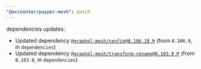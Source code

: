 ```yaml
---
"@accounter/payper-mesh": patch
---
```

dependencies updates:
  - Updated dependency [`@graphql-mesh/config@0.106.10` ↗︎](https://www.npmjs.com/package/@graphql-mesh/config/v/0.106.10) (from `0.106.9`, in `dependencies`)
  - Updated dependency [`@graphql-mesh/transform-rename@0.103.9` ↗︎](https://www.npmjs.com/package/@graphql-mesh/transform-rename/v/0.103.9) (from `0.103.8`, in `dependencies`)
